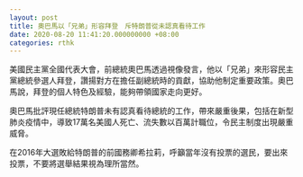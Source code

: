 ```yaml
---
layout: post
title: 奧巴馬以「兄弟」形容拜登　斥特朗普從未認真看待工作
date: 2020-08-20 11:41:20.000000000 +08:00
categories: rthk
---
```


美國民主黨全國代表大會，前總統奧巴馬透過視像發言，他以「兄弟」來形容民主黨總統參選人拜登，讚揚對方在擔任副總統時的貢獻，協助他制定重要政策。奧巴馬說，拜登的個人特色及經驗，能夠帶領國家走向更好。

奧巴馬批評現任總統特朗普未有認真看待總統的工作，帶來嚴重後果，包括在新型肺炎疫情中，導致17萬名美國人死亡、流失數以百萬計職位，令民主制度出現嚴重威脅。

在2016年大選敗給特朗普的前國務卿希拉莉，呼籲當年沒有投票的選民，要出來投票，不要將選舉結果視為理所當然。
